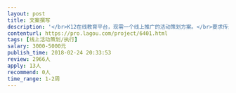 ```yaml
---                
layout: post       
title: 文案撰写           
description: '</br>K12在线教育平台，现需一个线上推广的活动策划方案。</br>要求传递品牌优势和活动详情，方案需包括线上推广文案、预计传播量和分项预算。</br>'     
contenturl: https://pro.lagou.com/project/6401.html      
tags: [线上活动策划/执行]            
salary: 3000-5000元          
publish_time: 2018-02-24 20:33:53         
review: 2966人                   
apply: 13人                   
recommend: 0人                   
time_range: 1-2周              
---                 
```

